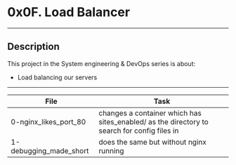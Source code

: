 # 0x0F. Load Balancer
---
## Description

This project in the System engineering & DevOps series is about:

* Load balancing our servers

---
File|Task
---|---
0-nginx_likes_port_80 | changes a container which has sites_enabled/ as the directory to search for config files in
1-debugging_made_short | does the same but without nginx running
